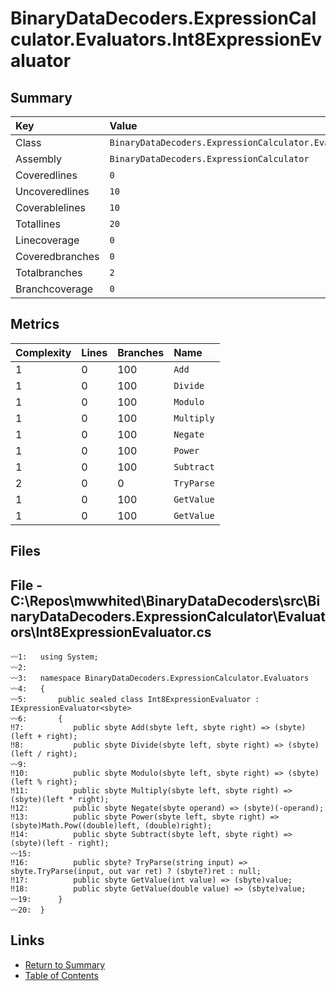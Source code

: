 ﻿# BinaryDataDecoders.ExpressionCalculator.Evaluators.Int8ExpressionEvaluator

## Summary

| Key             | Value                                                                        |
| :-------------- | :--------------------------------------------------------------------------- |
| Class           | `BinaryDataDecoders.ExpressionCalculator.Evaluators.Int8ExpressionEvaluator` |
| Assembly        | `BinaryDataDecoders.ExpressionCalculator`                                    |
| Coveredlines    | `0`                                                                          |
| Uncoveredlines  | `10`                                                                         |
| Coverablelines  | `10`                                                                         |
| Totallines      | `20`                                                                         |
| Linecoverage    | `0`                                                                          |
| Coveredbranches | `0`                                                                          |
| Totalbranches   | `2`                                                                          |
| Branchcoverage  | `0`                                                                          |

## Metrics

| Complexity | Lines | Branches | Name       |
| :--------- | :---- | :------- | :--------- |
| 1          | 0     | 100      | `Add`      |
| 1          | 0     | 100      | `Divide`   |
| 1          | 0     | 100      | `Modulo`   |
| 1          | 0     | 100      | `Multiply` |
| 1          | 0     | 100      | `Negate`   |
| 1          | 0     | 100      | `Power`    |
| 1          | 0     | 100      | `Subtract` |
| 2          | 0     | 0        | `TryParse` |
| 1          | 0     | 100      | `GetValue` |
| 1          | 0     | 100      | `GetValue` |

## Files

## File - C:\Repos\mwwhited\BinaryDataDecoders\src\BinaryDataDecoders.ExpressionCalculator\Evaluators\Int8ExpressionEvaluator.cs

```CSharp
〰1:   using System;
〰2:   
〰3:   namespace BinaryDataDecoders.ExpressionCalculator.Evaluators
〰4:   {
〰5:       public sealed class Int8ExpressionEvaluator : IExpressionEvaluator<sbyte>
〰6:       {
‼7:           public sbyte Add(sbyte left, sbyte right) => (sbyte)(left + right);
‼8:           public sbyte Divide(sbyte left, sbyte right) => (sbyte)(left / right);
〰9:   
‼10:          public sbyte Modulo(sbyte left, sbyte right) => (sbyte)(left % right);
‼11:          public sbyte Multiply(sbyte left, sbyte right) => (sbyte)(left * right);
‼12:          public sbyte Negate(sbyte operand) => (sbyte)(-operand);
‼13:          public sbyte Power(sbyte left, sbyte right) => (sbyte)Math.Pow((double)left, (double)right);
‼14:          public sbyte Subtract(sbyte left, sbyte right) => (sbyte)(left - right);
〰15:  
‼16:          public sbyte? TryParse(string input) => sbyte.TryParse(input, out var ret) ? (sbyte?)ret : null;
‼17:          public sbyte GetValue(int value) => (sbyte)value;
‼18:          public sbyte GetValue(double value) => (sbyte)value;
〰19:      }
〰20:  }
```

## Links

* [Return to Summary](Summary.md)
* [Table of Contents](../TOC.md)

